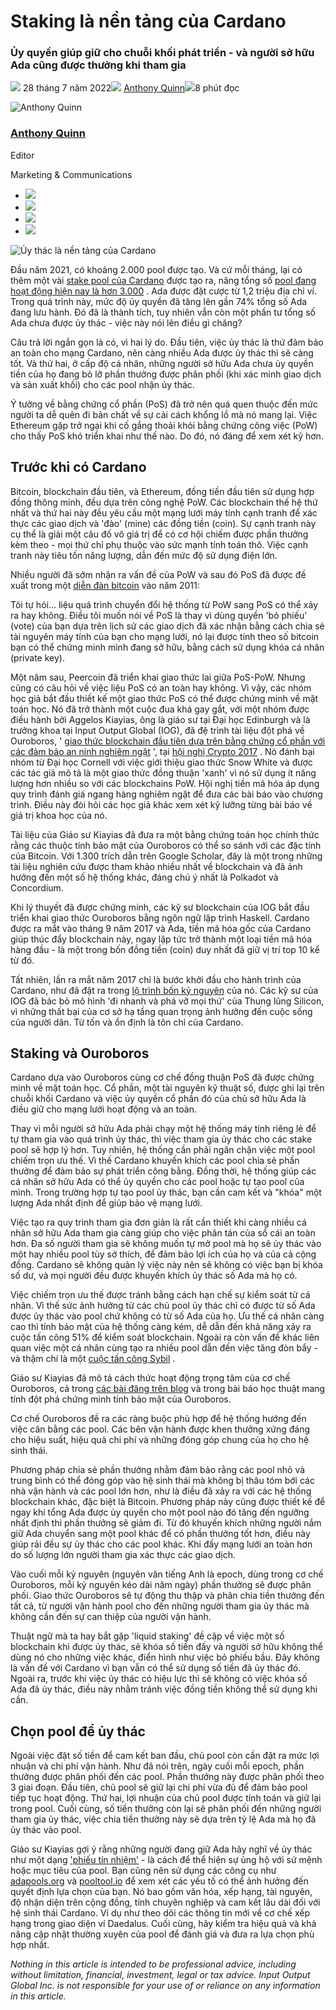 # Staking là nền tảng của Cardano

### **Ủy quyền giúp giữ cho chuỗi khối phát triển - và người sở hữu Ada cũng được thưởng khi tham gia**

![](img/2022-07-28-staking-is-the-bedrock-of-cardano.002.png) 28 tháng 7 năm 2022![](img/2022-07-28-staking-is-the-bedrock-of-cardano.002.png) [Anthony Quinn](/en/blog/authors/anthony-quinn/page-1/)![](img/2022-07-28-staking-is-the-bedrock-of-cardano.003.png)8 phút đọc

![Anthony Quinn](img/2022-07-28-staking-is-the-bedrock-of-cardano.004.png)[](/en/blog/authors/anthony-quinn/page-1/)

### [**Anthony Quinn**](/en/blog/authors/anthony-quinn/page-1/)

Editor

Marketing &amp; Communications

- ![](img/2022-07-28-staking-is-the-bedrock-of-cardano.005.png)[](mailto:anthony.quinn@iohk.io "E-mail")
- ![](img/2022-07-28-staking-is-the-bedrock-of-cardano.006.png)[](https://www.youtube.com/watch?v=KkcAic12dvc "YouTube")
- ![](img/2022-07-28-staking-is-the-bedrock-of-cardano.007.png)[](https://www.linkedin.com/in/tony-quinn-frsa-0b093229 "LinkedIn")
- ![](img/2022-07-28-staking-is-the-bedrock-of-cardano.008.png)[](https://twitter.com/IohkT "Twitter")

![Ủy thác là nền tảng của Cardano](https://github.com/cardano2vn/iohk-blog/blob/main/vi/docs1/2022/07/img/2022-07-28-staking-is-the-bedrock-of-cardano.009.png?raw=true)

Đầu năm 2021, có khoảng 2.000 pool được tạo. Và cứ mỗi tháng, lại có thêm một vài [stake pool của Cardano](https://docs.cardano.org/getting-started/operating-a-stake-pool/about-stake-pools) được tạo ra, nâng tổng số [pool đang hoạt động hiện nay là hơn 3.000](https://adapools.org/) . Ada được đặt cược từ 1,2 triệu địa chỉ ví. Trong quá trình này, mức độ ủy quyền đã tăng lên gần 74% tổng số Ada đang lưu hành. Đó đã là thành tích, tuy nhiên vẫn còn một phần tư tổng số Ada chưa được ủy thác - việc này nói lên điều gì chăng?

Câu trả lời ngắn gọn là có, vì hai lý do. Đầu tiên, việc ủy thác là thứ đảm bảo an toàn cho mạng Cardano, nên càng nhiều Ada được ủy thác thì sẽ càng tốt. Và thứ hai, ở cấp độ cá nhân, những người sở hữu Ada chưa ủy quyền tiền của họ đang bỏ lỡ phần thưởng được phân phối (khi xác minh giao dịch và sản xuất khối) cho các pool nhận ủy thác.

Ý tưởng về bằng chứng cổ phần (PoS) đã trở nên quá quen thuộc đến mức người ta dễ quên đi bản chất về sự cải cách khổng lồ mà nó mang lại. Việc Ethereum gặp trở ngại khi cố gắng thoải khỏi bằng chứng công việc (PoW) cho thấy PoS khó triển khai như thế nào. Do đó, nó đáng để xem xét kỹ hơn.

## **Trước khi có Cardano**

Bitcoin, blockchain đầu tiên, và Ethereum, đồng tiền đầu tiên sử dụng hợp đồng thông minh, đều dựa trên công nghệ PoW. Các blockchain thế hệ thứ nhất và thứ hai này đều yêu cầu một mạng lưới máy tính cạnh tranh để xác thực các giao dịch và 'đào' (mine) các đồng tiền (coin). Sự cạnh tranh này cụ thể là giải một câu đố vô giá trị để có cơ hội chiếm được phần thưởng kèm theo - mọi thứ chỉ phụ thuộc vào sức mạnh tính toán thô. Việc cạnh tranh này tiêu tốn năng lượng, dẫn đến mức độ sử dụng điện lớn.

Nhiều người đã sớm nhận ra vấn đề của PoW và sau đó PoS đã được đề xuất trong một [diễn đàn bitcoin](https://bitcointalk.org/index.php?topic=27787.0) vào năm 2011:

Tôi tự hỏi… liệu quá trình chuyển đổi hệ thống từ PoW sang PoS có thể xảy ra hay không. Điều tôi muốn nói về PoS là thay vì dùng quyền 'bỏ phiếu' (vote) của bạn dựa trên lịch sử các giao dịch đã xác nhận bằng cách chia sẻ tài nguyên máy tính của bạn cho mạng lưới, nó lại được tính theo số bitcoin bạn có thể chứng minh mình đang sở hữu, bằng cách sử dụng khóa cá nhân (private key).

Một năm sau, Peercoin đã triển khai giao thức lai giữa PoS-PoW. Nhưng cũng có câu hỏi về việc liệu PoS có an toàn hay không. Vì vậy, các nhóm học giả bắt đầu thiết kế một giao thức PoS có thể được chứng minh về mặt toán học. Nó đã trở thành một cuộc đua khá gay gắt, với một nhóm được điều hành bởi Aggelos Kiayias, ông là giáo sư tại Đại học Edinburgh và là trưởng khoa tại Input Output Global (IOG), đã đệ trình tài liệu đột phá về Ouroboros, ' [giao thức blockchain đầu tiên dựa trên bằng chứng cổ phần với các đảm bảo an ninh nghiêm ngặt](https://iohk.io/en/research/library/papers/ouroborosa-provably-secure-proof-of-stake-blockchain-protocol/) ', tại [hội nghị Crypto 2017](https://iohk.io/en/blog/posts/2017/06/19/proof-of-stake-protocol-ouroboros-at-crypto-17/) . Nó đánh bại nhóm từ Đại học Cornell với việc giới thiệu giao thức Snow White và được các tác giả mô tả là một giao thức đồng thuận 'xanh' vì nó sử dụng ít năng lượng hơn nhiều so với các blockchains PoW. Hội nghị tiền mã hóa áp dụng quy trình đánh giá ngang hàng nghiêm ngặt để đưa các bài báo vào chương trình. Điều này đòi hỏi các học giả khác xem xét kỹ lưỡng từng bài báo về giá trị khoa học của nó.

Tài liệu của Giáo sư Kiayias đã đưa ra một bằng chứng toán học chính thức rằng các thuộc tính bảo mật của Ouroboros có thể so sánh với các đặc tính của Bitcoin. Với 1.300 trích dẫn trên Google Scholar, đây là một trong những tài liệu nghiên cứu được tham khảo nhiều nhất về blockchain và đã ảnh hưởng đến một số hệ thống khác, đáng chú ý nhất là Polkadot và Concordium.

Khi lý thuyết đã được chứng minh, các kỹ sư blockchain của IOG bắt đầu triển khai giao thức Ouroboros bằng ngôn ngữ lập trình Haskell. Cardano được ra mắt vào tháng 9 năm 2017 và Ada, tiền mã hóa gốc của Cardano giúp thúc đẩy blockchain này, ngay lập tức trở thành một loại tiền mã hóa hàng đầu - là một trong bốn đồng tiền (coin) duy nhất đã giữ vị trí top 10 kể từ đó.

Tất nhiên, lần ra mắt năm 2017 chỉ là bước khởi đầu cho hành trình của Cardano, như đã đặt ra trong [lộ trình bốn kỷ nguyên](https://roadmap.cardano.org/en/) của nó. Các kỹ sư của IOG đã bác bỏ mô hình 'đi nhanh và phá vỡ mọi thứ' của Thung lũng Silicon, vì những thất bại của cơ sở hạ tầng quan trọng ảnh hưởng đến cuộc sống của người dân. Từ tốn và ổn định là tôn chỉ của Cardano.

## **Staking và Ouroboros**

Cardano dựa vào Ouroboros cùng cơ chế đồng thuận PoS đã được chứng minh về mặt toán học. Cổ phần, một tài nguyên kỹ thuật số, được ghi lại trên chuỗi khối Cardano và việc ủy quyền cổ phần đó của chủ sở hữu Ada là điều giữ cho mạng lưới hoạt động và an toàn.

Thay vì mỗi người sở hữu Ada phải chạy một hệ thống máy tính riêng lẻ để tự tham gia vào quá trình ủy thác, thì việc tham gia ủy thác cho các stake pool sẽ hợp lý hơn. Tuy nhiên, hệ thống cần phải ngăn chặn việc một pool chiếm trọn ưu thế. Vì thế Cardano khuyến khích các pool chia sẻ phần thưởng để đảm bảo sự phát triển công bằng. Đồng thời, hệ thống giúp các cá nhân sở hữu Ada có thể ủy quyền cho các pool hoặc tự tạo pool của mình. Trong trường hợp tự tạo pool ủy thác, bạn cần cam kết và "khóa" một lượng Ada nhất định để giúp bảo vệ mạng lưới.

Việc tạo ra quy trình tham gia đơn giản là rất cần thiết khi càng nhiều cá nhân sở hữu Ada tham gia càng giúp cho việc phân tán của sổ cái an toàn hơn. Đa số người tham gia sẽ không muốn tự mở pool mà họ sẽ ủy thác vào một hay nhiều pool tùy sở thích, để đảm bảo lợi ích của họ và của cả cộng đồng. Cardano sẽ không quản lý việc này nên sẽ không có việc bạn bị khóa số dư, và mọi người đều được khuyến khích ủy thác số Ada mà họ có.

Việc chiếm trọn ưu thế được tránh bằng cách hạn chế sự kiểm soát từ cá nhân. Vì thế sức ảnh hưởng từ các chủ pool ủy thác chỉ có được từ số Ada được ủy thác vào pool chứ không có từ số Ada của họ. Ưu thế cá nhân càng cao thì tính bảo mật của hệ thống càng kém, dễ dẫn đến khả năng xảy ra cuộc tấn công 51% để kiểm soát blockchain. Ngoài ra còn vấn đề khác liên quan việc một cá nhân cùng tạo ra nhiều pool dẫn đến việc tăng đòn bẩy - và thậm chí là một [cuộc tấn công Sybil](https://iohk.io/en/blog/posts/2018/10/29/preventing-sybil-attacks/) .

Giáo sư Kiayias đã mô tả cách thức hoạt động trọng tâm của cơ chế Ouroboros, cả trong [các bài đăng trên blog](https://iohk.io/en/blog/posts/2018/10/23/stake-pools-in-cardano/) và trong bài báo học thuật mang tính đột phá chứng minh tính bảo mật của Ouroboros.

Cơ chế Ouroboros đề ra các ràng buộc phù hợp để hệ thống hướng đến việc cân bằng các pool. Các bên vận hành được khen thưởng xứng đáng cho hiệu suất, hiệu quả chi phí và những đóng góp chung của họ cho hệ sinh thái.

Phương pháp chia sẻ phần thưởng nhằm đảm bảo rằng các pool nhỏ và trung bình có thể đóng góp vào hệ sinh thái mà không bị thâu tóm bới các nhà vận hành và các pool lớn hơn, như là điều đã xảy ra với các hệ thống blockchain khác, đặc biệt là Bitcoin. Phương pháp này cũng được thiết kế để ngay khi tổng Ada được ủy quyền cho một pool nào đó tăng đến ngưỡng nhất định thì phần thưởng sẽ giảm đi. Từ đó khuyến khích những người nắm giữ Ada chuyển sang một pool khác để có phần thưởng tốt hơn, điều này giúp rải đều sự ủy thác cho các pool khác. Khi đấy mạng lưới an toàn hơn do số lượng lớn người tham gia xác thực các giao dịch.

Vào cuối mỗi kỷ nguyên (nguyên văn tiếng Anh là epoch, dùng trong cơ chế Ouroboros, mỗi kỷ nguyên kéo dài năm ngày) phần thưởng sẽ được phân phối. Giao thức Ouroboros sẽ tự động thu thập và phân chia tiền thưởng đến tất cả, từ người vận hành pool cho đến những người tham gia ủy thác mà không cần đến sự can thiệp của người vận hành.

Thuật ngữ mà ta hay bắt gặp 'liquid staking' đề cập về việc một số blockchain khi được ủy thác, sẽ khóa số tiền đấy và người sở hữu không thể dùng nó cho những việc khác, điển hình như việc bỏ phiếu bầu. Đây không là vấn đề với Cardano vì bạn vẫn có thể sử dụng số tiền đã ủy thác đó. Ngoài ra, trước khi việc ủy thác có hiệu lực thì sẽ không có việc khóa số Ada đã ủy thác, điều này nhằm tránh việc đồng tiền không thể sử dụng khi cần.

## **Chọn pool để ủy thác**

Ngoài việc đặt số tiền để cam kết ban đầu, chủ pool còn cần đặt ra mức lợi nhuận và chi phí vận hành. Như đã nói trên, ngày cuối mỗi epoch, phần thưởng được phân phối đến các pool. Phần thưởng này được phân phối theo 3 giai đoạn. Đầu tiên, chủ pool sẽ giữ lại chi phí vừa đủ để đảm bảo pool tiếp tục hoạt động. Thứ hai, lợi nhuận của chủ pool được tính toán và giữ lại trong pool. Cuối cùng, số tiền thưởng còn lại sẽ phân phối đến những người tham gia ủy thác, việc chia tiền thưởng này sẽ dựa trên tỷ lệ Ada mà họ đã ủy thác vào pool.

Giáo sư Kiayias gợi ý rằng những người đang giữ Ada hãy nghĩ về ủy thác như một dạng ['phiếu tín nhiệm'](https://iohk.io/en/blog/posts/2020/11/13/the-general-perspective-on-staking-in-cardano/) - là cách để thể hiện sự ủng hộ với sứ mệnh hoặc mục tiêu của pool. Bạn cũng nên sử dụng các công cụ như [adapools.org](https://adapools.org/) và [pooltool.io](https://pooltool.io/) để xem xét các yếu tố có thể ảnh hưởng đến quyết định lựa chọn của bạn. Nó bao gồm văn hóa, xếp hạng, tài nguyên, độ nhận diện trên cộng đồng, tính chuyên nghiệp và cam kết lâu dài đối với hệ sinh thái Cardano. Ví dụ như theo dõi các thông tin mới về cơ chế xếp hạng trong giao diện ví Daedalus. Cuối cùng, hãy kiểm tra hiệu quả và khả năng cập nhật thường xuyên của pool để đánh giá và đưa ra lựa chọn phù hợp nhất.

*Nothing in this article is intended to be professional advice, including without limitation, financial, investment, legal or tax advice. Input Output Global Inc. is not responsible for your use of or reliance on any information in this article.*
